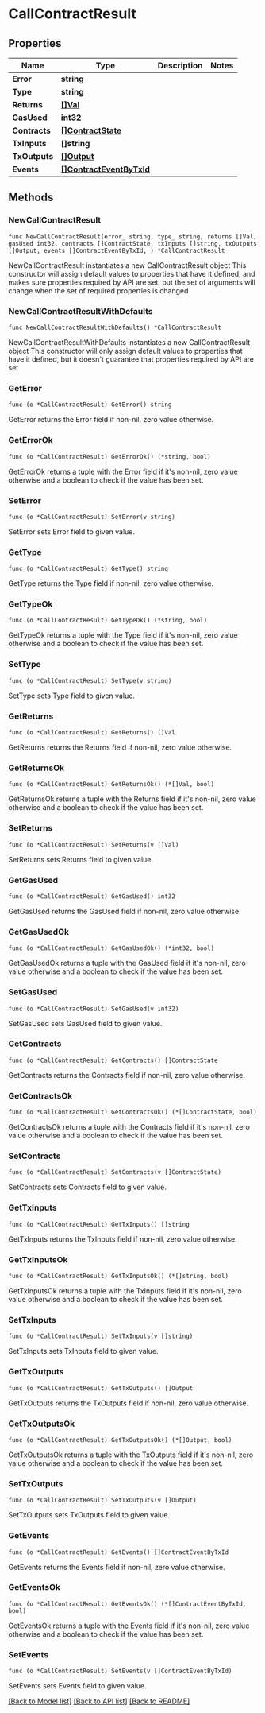 # CallContractResult

## Properties

Name | Type | Description | Notes
------------ | ------------- | ------------- | -------------
**Error** | **string** |  | 
**Type** | **string** |  | 
**Returns** | [**[]Val**](Val.md) |  | 
**GasUsed** | **int32** |  | 
**Contracts** | [**[]ContractState**](ContractState.md) |  | 
**TxInputs** | **[]string** |  | 
**TxOutputs** | [**[]Output**](Output.md) |  | 
**Events** | [**[]ContractEventByTxId**](ContractEventByTxId.md) |  | 

## Methods

### NewCallContractResult

`func NewCallContractResult(error_ string, type_ string, returns []Val, gasUsed int32, contracts []ContractState, txInputs []string, txOutputs []Output, events []ContractEventByTxId, ) *CallContractResult`

NewCallContractResult instantiates a new CallContractResult object
This constructor will assign default values to properties that have it defined,
and makes sure properties required by API are set, but the set of arguments
will change when the set of required properties is changed

### NewCallContractResultWithDefaults

`func NewCallContractResultWithDefaults() *CallContractResult`

NewCallContractResultWithDefaults instantiates a new CallContractResult object
This constructor will only assign default values to properties that have it defined,
but it doesn't guarantee that properties required by API are set

### GetError

`func (o *CallContractResult) GetError() string`

GetError returns the Error field if non-nil, zero value otherwise.

### GetErrorOk

`func (o *CallContractResult) GetErrorOk() (*string, bool)`

GetErrorOk returns a tuple with the Error field if it's non-nil, zero value otherwise
and a boolean to check if the value has been set.

### SetError

`func (o *CallContractResult) SetError(v string)`

SetError sets Error field to given value.


### GetType

`func (o *CallContractResult) GetType() string`

GetType returns the Type field if non-nil, zero value otherwise.

### GetTypeOk

`func (o *CallContractResult) GetTypeOk() (*string, bool)`

GetTypeOk returns a tuple with the Type field if it's non-nil, zero value otherwise
and a boolean to check if the value has been set.

### SetType

`func (o *CallContractResult) SetType(v string)`

SetType sets Type field to given value.


### GetReturns

`func (o *CallContractResult) GetReturns() []Val`

GetReturns returns the Returns field if non-nil, zero value otherwise.

### GetReturnsOk

`func (o *CallContractResult) GetReturnsOk() (*[]Val, bool)`

GetReturnsOk returns a tuple with the Returns field if it's non-nil, zero value otherwise
and a boolean to check if the value has been set.

### SetReturns

`func (o *CallContractResult) SetReturns(v []Val)`

SetReturns sets Returns field to given value.


### GetGasUsed

`func (o *CallContractResult) GetGasUsed() int32`

GetGasUsed returns the GasUsed field if non-nil, zero value otherwise.

### GetGasUsedOk

`func (o *CallContractResult) GetGasUsedOk() (*int32, bool)`

GetGasUsedOk returns a tuple with the GasUsed field if it's non-nil, zero value otherwise
and a boolean to check if the value has been set.

### SetGasUsed

`func (o *CallContractResult) SetGasUsed(v int32)`

SetGasUsed sets GasUsed field to given value.


### GetContracts

`func (o *CallContractResult) GetContracts() []ContractState`

GetContracts returns the Contracts field if non-nil, zero value otherwise.

### GetContractsOk

`func (o *CallContractResult) GetContractsOk() (*[]ContractState, bool)`

GetContractsOk returns a tuple with the Contracts field if it's non-nil, zero value otherwise
and a boolean to check if the value has been set.

### SetContracts

`func (o *CallContractResult) SetContracts(v []ContractState)`

SetContracts sets Contracts field to given value.


### GetTxInputs

`func (o *CallContractResult) GetTxInputs() []string`

GetTxInputs returns the TxInputs field if non-nil, zero value otherwise.

### GetTxInputsOk

`func (o *CallContractResult) GetTxInputsOk() (*[]string, bool)`

GetTxInputsOk returns a tuple with the TxInputs field if it's non-nil, zero value otherwise
and a boolean to check if the value has been set.

### SetTxInputs

`func (o *CallContractResult) SetTxInputs(v []string)`

SetTxInputs sets TxInputs field to given value.


### GetTxOutputs

`func (o *CallContractResult) GetTxOutputs() []Output`

GetTxOutputs returns the TxOutputs field if non-nil, zero value otherwise.

### GetTxOutputsOk

`func (o *CallContractResult) GetTxOutputsOk() (*[]Output, bool)`

GetTxOutputsOk returns a tuple with the TxOutputs field if it's non-nil, zero value otherwise
and a boolean to check if the value has been set.

### SetTxOutputs

`func (o *CallContractResult) SetTxOutputs(v []Output)`

SetTxOutputs sets TxOutputs field to given value.


### GetEvents

`func (o *CallContractResult) GetEvents() []ContractEventByTxId`

GetEvents returns the Events field if non-nil, zero value otherwise.

### GetEventsOk

`func (o *CallContractResult) GetEventsOk() (*[]ContractEventByTxId, bool)`

GetEventsOk returns a tuple with the Events field if it's non-nil, zero value otherwise
and a boolean to check if the value has been set.

### SetEvents

`func (o *CallContractResult) SetEvents(v []ContractEventByTxId)`

SetEvents sets Events field to given value.



[[Back to Model list]](../README.md#documentation-for-models) [[Back to API list]](../README.md#documentation-for-api-endpoints) [[Back to README]](../README.md)


